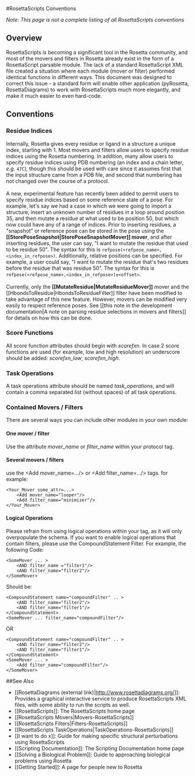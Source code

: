 #RosettaScripts Conventions

*Note: This page is not a complete listing of all RosettaScripts conventions*

Overview
--------

RosettaScripts is becoming a significant tool in the Rosetta community, and most of the movers and filters in Rosetta already exist in the form of a RosettaScript parsable module. The lack of a standard RosettaScript XML file created a situation where each module (mover or filter) performed identical functions in different ways. This document was designed to correct this issue - a standard form will enable other application (pyRosetta, RosettaDiagrams) to work with RosettaScripts much more elegantly, and make it much easier to even hard-code.

Conventions
-----------

### Residue Indices

Internally, Rosetta gives every residue or ligand in a structure a unique index, starting with 1.  Most movers and filters allow users to specify residue indices using the Rosetta numbering.  In addition, many allow users to specify residue indices using PDB numbering (an index and a chain letter, <i>e.g.</i> ```47C```), though this should be used with care since it assumes first that the input structure came from a PDB file, and second that numbering has not changed over the course of a protocol.<br/><br/>
A new, experimental feature has recently been added to permit users to specify residue indices based on some reference state of a pose.  For example, let's say we had a case in which we were going to import a structure, insert an unknown number of residues in a loop around position 35, and then mutate a residue at what used to be position 50, but which now could have any of a range of indices.  Prior to inserting residues, a "snapshot" or reference pose can be stored in the pose using the **[[StorePoseSnapshot|StorePoseSnapshotMover]] mover**, and after inserting residues, the user can say, "I want to mutate the residue that used to be residue 50".  The syntax for this is ```refpose(<refpose_name>,<index_in_refpose>)```.  Additionally, relative positions can be specified.  For example, a user could say, "I want to mutate the residue that's two residues before the residue that was residue 50".  The syntax for this is ```refpose(<refpose_name>,<index_in_refpose>)±<offset>```.<br/><br/>
Currently, only the **[[MutateResidue|MutateResidueMover]]** mover and the [[HbondsToResidue|HbondsToResidueFilter]] filter have been modified to take advantage of this new feature.  However, movers can be modified very easily to respect reference poses.  See [[this note in the development documentation|A note on parsing residue selections in movers and filters]] for details on how this can be done.

### Score Functions

All score function attributes should begin with *scorefxn*. In case 2 score functions are used (for example, low and high resolution) an underscore should be added: *scorefxn\_low*, *scorefxn\_high*.

### Task Operations

A task operations attribute should be named *task\_operations*, and will contain a comma separated list (without spaces) of all task operations.

### Contained Movers / Filters

There are several ways you can include other modules in your own module:

#### One mover / filter

Use the attribute *mover\_name* or *filter\_name* within your protocol tag.

#### Several movers / filters

use the \<Add mover\_name=.../\> or \<Add filter\_name=.../\> tags. for example:

    <Your_Mover some_attr=...>
        <Add mover_name="looper"/>
        <Add filter_name="minimizer"/>
    </Your_Mover>

#### Logical Operations

Please refrain from using logical operations within your tag, as it will only overpopulate the schema. If you want to enable logical operations that contain filters, please use the CompoundStatement Filter. For example, the following Code:

    <SomeMover ... >
        <AND filter_name ="filter1"/>
        <AND filter_name="filter2"/>
    </SomeMover>

Should be:

    <CompoundStatement name="compoundFilter" .. >
        <AND filter_name="filter2"/>
        <AND filter_name="filter1"/>
    </CompoundStatement>
    <SomeMover ... filter_name="compoundFilter"/>

OR

    <CompoundStatement name="compoundFilter" .. >
        <AND filter_name="filter2"/>
        <AND filter_name="filter1"/>
    </CompoundStatement>
    <SomeMover ... >
        <Add filter_name="compoundFilter"/>
    </SomeMover>

##See Also

* [[RosettaDiagrams (external link)|http://www.rosettadiagrams.org/]]: Provides a graphical interactive service to produce RosettaScripts XML files, with some ability to run the scripts as well.
* [[RosettaScripts]]: The RosettaScripts home page
* [[RosettaScripts Movers|Movers-RosettaScripts]]
* [[RosettaScripts Filters|Filters-RosettaScripts]]
* [[RosettaScripts TaskOperations|TaskOperations-RosettaScripts]]
* [[I want to do x]]: Guide for making specific structural perturbations using RosettaScripts
* [[Scripting Documentation]]: The Scripting Documentation home page
* [[Solving a Biological Problem]]: Guide to approaching biological problems using Rosetta
* [[Getting Started]]: A page for people new to Rosetta